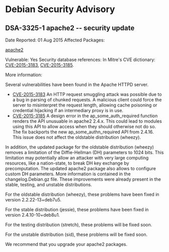 
Debian Security Advisory
========================


DSA-3325-1 apache2 -- security update
-------------------------------------



Date Reported:
01 Aug 2015
Affected Packages:

[apache2](https://packages.debian.org/src:apache2)

Vulnerable:
Yes
Security database references:
In Mitre's CVE dictionary: [CVE-2015-3183](https://security-tracker.debian.org/tracker/CVE-2015-3183), [CVE-2015-3185](https://security-tracker.debian.org/tracker/CVE-2015-3185).  

More information:

Several vulnerabilities have been found in the Apache HTTPD server.


* [CVE-2015-3183](https://security-tracker.debian.org/tracker/CVE-2015-3183)
An HTTP request smuggling attack was possible due to a bug in
 parsing of chunked requests. A malicious client could force the
 server to misinterpret the request length, allowing cache poisoning
 or credential hijacking if an intermediary proxy is in use.
* [CVE-2015-3185](https://security-tracker.debian.org/tracker/CVE-2015-3185)
A design error in the ap\_some\_auth\_required function renders the
 API unusuable in apache2 2.4.x. This could lead to modules using
 this API to allow access when they should otherwise not do so.
 The fix backports the new ap\_some\_authn\_required API from 2.4.16.
 This issue does not affect the oldstable distribution (wheezy).


In addition, the updated package for the oldstable distribution (wheezy)
removes a limitation of the Diffie-Hellman (DH) parameters to 1024 bits.
This limitation may potentially allow an attacker with very large
computing resources, like a nation-state, to break DH key exchange by
precomputation. The updated apache2 package also allows to configure
custom DH parameters. More information is contained in the
changelog.Debian.gz file.
These improvements were already present in the stable, testing, and
unstable distributions.


For the oldstable distribution (wheezy), these problems have been fixed
in version 2.2.22-13+deb7u5.


For the stable distribution (jessie), these problems have been fixed in
version 2.4.10-10+deb8u1.


For the testing distribution (stretch), these problems will be fixed
soon.


For the unstable distribution (sid), these problems will be fixed soon.


We recommend that you upgrade your apache2 packages.





